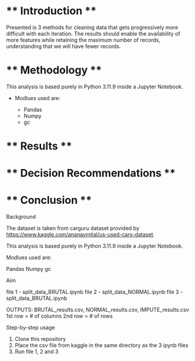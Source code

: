 
# ** Introduction **

<p>Presented is 3 methods for cleaning data that gets progressively more difficult with each iteration. The results should enable the availability of more features while retaining the maximum number of records, understanding that we will have fewer records.</p>

# ** Methodology **

<p>This analysis is based purely in Python 3.11.9 inside a Jupyter Notebook.
<ul>
<li>Modlues used are:</li>
<ul>
<li>Pandas</li>
<li>Numpy</li>
<li>gc</li>
</ul>
</ul>
</p>

# ** Results **

# ** Decision Recommendations **

# ** Conclusion **












Background



The dataset is taken from carguru dataset provided by https://www.kaggle.com/ananaymital/us-used-cars-dataset.

This analysis is based purely in Python 3.11.9 inside a Jupyter Notebook.

Modlues used are:

Pandas
Numpy
gc

Aim

file 1 - split_data_BRUTAL.ipynb
file 2 - split_data_NORMAL.ipynb
file 3 - split_data_BRUTAL.ipynb

OUTPUTS: BRUTAL_results.csv, NORMAL_results.csv, IMPUTE_results.csv
        1st row = # of columns
        2nd row = # of rows

Step-by-step usage

1. Clone this repository
2. Place the csv file from kaggle in the same directory as the 3 ipynb files
3. Run file 1, 2 and 3 

